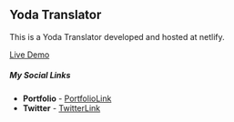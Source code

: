 ## Yoda Translator

This is a Yoda Translator developed and hosted at netlify.

[Live Demo](https://yodishtalk.netlify.app/)


##### **My Social Links**

- **Portfolio**  - [PortfolioLink](https://sabiya-portfolio.netlify.app/)
- **Twitter** - [TwitterLink](https://twitter.com/nerd_fswd)
